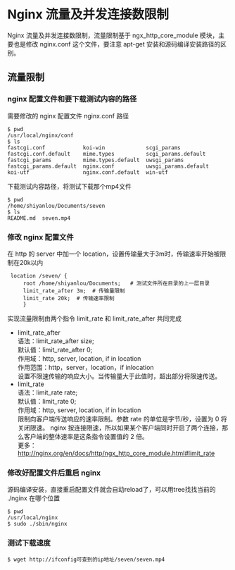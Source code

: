 # Nginx 流量及并发连接数限制
Nginx 流量及并发连接数限制，流量限制基于 ngx_http_core_module 模块，主要也是修改 nginx.conf 这个文件，要注意 apt-get 安装和源码编译安装路径的区别。</br>
## 流量限制
### nginx 配置文件和要下载测试内容的路径
需要修改的 nginx 配置文件 nginx.conf 路径
```
$ pwd                                                
/usr/local/nginx/conf
$ ls                                              
fastcgi.conf            koi-win             scgi_params
fastcgi.conf.default    mime.types          scgi_params.default
fastcgi_params          mime.types.default  uwsgi_params
fastcgi_params.default  nginx.conf          uwsgi_params.default
koi-utf                 nginx.conf.default  win-utf
```
下载测试内容路径，将测试下载那个mp4文件
```
$ pwd                                      
/home/shiyanlou/Documents/seven
$ ls                                        
README.md  seven.mp4
```
### 修改 nginx 配置文件
在 http 的 server 中加一个 location，设置传输量大于3m时，传输速率开始被限制在20k以内
```
 location /seven/ {
     root /home/shiyanlou/Documents;   # 测试文件所在目录的上一层目录
     limit_rate_after 3m;  # 传输量限制
     limit_rate 20k;  # 传输速率限制
     }
```
实现流量限制由两个指令 limit_rate 和 limit_rate_after 共同完成</br>
* limit_rate_after</br>
语法：limit_rate_after size;</br>
默认值：limit_rate_after 0;</br>
作用域：http, server, location, if in location</br>
作用范围：http，server，location，if inlocation</br>
设置不限速传输的响应大小。当传输量大于此值时，超出部分将限速传送。</br>
* limit_rate</br>
语法：limit_rate rate;</br>
默认值：limit_rate 0;</br>
作用域：http, server, location, if in location</br>
限制向客户端传送响应的速率限制。参数 rate 的单位是字节/秒，设置为 0 将关闭限速。 
nginx 按连接限速，所以如果某个客户端同时开启了两个连接，那么客户端的整体速率是这条指令设置值的 2 倍。</br>
更多：http://nginx.org/en/docs/http/ngx_http_core_module.html#limit_rate

### 修改好配置文件后重启 nginx
源码编译安装，直接重启配置文件就会自动reload了，可以用tree找找当前的 ./nginx 在哪个位置
```
$ pwd                                         
/usr/local/nginx
$ sudo ./sbin/nginx        
```
### 测试下载速度
```
$ wget http://ifconfig可查到的ip地址/seven/seven.mp4    
```
